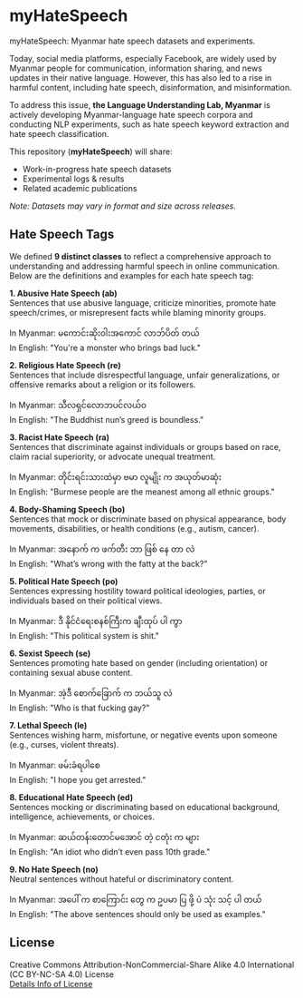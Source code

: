 # myHateSpeech
myHateSpeech: Myanmar hate speech datasets and experiments.

Today, social media platforms, especially Facebook, are widely used by Myanmar people for communication, information sharing, and news updates in their native language. However, this has also led to a rise in harmful content, including hate speech, disinformation, and misinformation.

To address this issue, **the Language Understanding Lab, Myanmar** is actively developing Myanmar-language hate speech corpora and conducting NLP experiments, such as hate speech keyword extraction and hate speech classification.

This repository (**myHateSpeech**) will share:

- Work-in-progress hate speech datasets
- Experimental logs & results
- Related academic publications

*Note: Datasets may vary in format and size across releases.*

## Hate Speech Tags  

We defined **9 distinct classes** to reflect a comprehensive approach to understanding and addressing harmful speech in online communication. Below are the definitions and examples for each hate speech tag:

**1. Abusive Hate Speech (ab)**  
Sentences that use abusive language, criticize minorities, promote hate speech/crimes, or misrepresent facts while blaming minority groups.  

In Myanmar: မကောင်းဆိုးဝါးအကောင် လာဘ်ပိတ် တယ်  
In English: "You're a monster who brings bad luck."  

**2. Religious Hate Speech (re)**  
Sentences that include disrespectful language, unfair generalizations, or offensive remarks about a religion or its followers.  

In Myanmar: သီလရှင်လောဘပင်လယ်ဝ  
In English: "The Buddhist nun’s greed is boundless."  

**3. Racist Hate Speech (ra)**  
Sentences that discriminate against individuals or groups based on race, claim racial superiority, or advocate unequal treatment.  

In Myanmar: တိုင်းရင်းသားထဲမှာ ဗမာ လူမျိုး က အယုတ်မာဆုံး  
In English: "Burmese people are the meanest among all ethnic groups."  

**4. Body-Shaming Speech (bo)**  
Sentences that mock or discriminate based on physical appearance, body movements, disabilities, or health conditions (e.g., autism, cancer).  

In Myanmar: အနောက် က ဖက်တီး ဘာ ဖြစ် နေ တာ လဲ  
In English: "What’s wrong with the fatty at the back?"  

**5. Political Hate Speech (po)**  
Sentences expressing hostility toward political ideologies, parties, or individuals based on their political views.  

In Myanmar: ဒီ နိုင်ငံရေးစနစ်ကြီးက ချီးထုပ် ပါ ကွာ  
In English: "This political system is shit."  

**6. Sexist Speech (se)**  
Sentences promoting hate based on gender (including orientation) or containing sexual abuse content.  

In Myanmar: အဲ့ဒီ စောက်ခြောက် က ဘယ်သူ လဲ  
In English: "Who is that fucking gay?"  

**7. Lethal Speech (le)**  
Sentences wishing harm, misfortune, or negative events upon someone (e.g., curses, violent threats).  

In Myanmar: ဖမ်းခံရပါစေ  
In English: "I hope you get arrested."  

**8. Educational Hate Speech (ed)**  
Sentences mocking or discriminating based on educational background, intelligence, achievements, or choices.  

In Myanmar: ဆယ်တန်းတောင်မအောင် တဲ့ ငတုံး က များ  
In English: "An idiot who didn’t even pass 10th grade."  

**9. No Hate Speech (no)**  
Neutral sentences without hateful or discriminatory content.  

In Myanmar: အပေါ် က စာကြောင်း တွေ က ဥပမာ ပြ ဖို့ ပဲ သုံး သင့် ပါ တယ်  
In English: "The above sentences should only be used as examples."  

## License

Creative Commons Attribution-NonCommercial-Share Alike 4.0 International (CC BY-NC-SA 4.0) License  
[Details Info of License](https://creativecommons.org/licenses/by-nc-sa/4.0/)  

